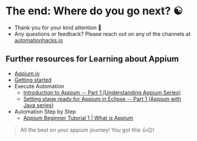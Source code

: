 # The end: Where do you go next? ☯️

- Thank you for your kind attention 🙌
- Any questions or feedback? Please reach out on any of the channels at
  [automationhacks.io](https://automationhacks.io/about/)

## Further resources for Learning about Appium

- [Appium.io](https://appium.io/)
- [Getting started](https://appium.io/docs/en/about-appium/getting-started/?lang=en)
- Execute Automation
  - [Introduction to Appium -- Part 1 (Understanding Appium Series)](https://www.youtube.com/watch?v=jKT6QNXl7fM&list=PL6tu16kXT9PrwN6kbGvGt3hbrmE9nPgro)
  - [Setting stage ready for Appium in Eclipse -- Part 1 (Appium with Java series)](https://www.youtube.com/watch?v=HwcJhUVbkfk&list=PL6tu16kXT9PqE5Z05cqs-nnnBaVhNDP5z)
- Automation Step by Step
  - [Appium Beginner Tutorial 1 | What is Appium](https://www.youtube.com/watch?v=mAylNVddfJc&list=PLhW3qG5bs-L8npSSZD6aWdYFQ96OEduhk)

> All the best on your appium journey! You got this 👍😉!
